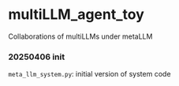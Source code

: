 # multiLLM_agent_toy
 Collaborations of multiLLMs under metaLLM  

### 20250406 init  
`meta_llm_system.py`: initial version of system code